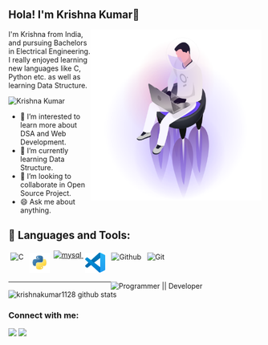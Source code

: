 ## Hola! I'm Krishna Kumar👋
<img alt="Programmer || Developer" width="340" src="https://raw.githubusercontent.com/Jannis/jannis/main/graph-developer.png" align="right">

I'm Krishna from India, and pursuing Bachelors in Electrical Engineering. I really enjoyed learning new languages like C, Python etc. as well as learning Data Structure.

<p align="left"> <img src="https://komarev.com/ghpvc/?username=krishnakumar1128&label=Profile%20views&color=0e75b6&style=flat" alt="Krishna Kumar" /> </p>

- 🔭 I’m interested to learn more about DSA and Web Development.
- 🌱 I’m currently learning Data Structure.
- 👯 I’m looking to collaborate in Open Source Project.
- 😄 Ask me about anything.

## 🧰 Languages and Tools:
<p align="left">
<img src="https://user-images.githubusercontent.com/52012982/122687375-c8440c80-d233-11eb-81b8-a7850204ece8.png" alt="C" height="40" style="vertical-align:top; margin:4px">
<img src="https://raw.githubusercontent.com/github/explore/80688e429a7d4ef2fca1e82350fe8e3517d3494d/topics/python/python.png" alt="Python" height="40" style="vertical-align:top; margin:4px">
<a href="https://www.mysql.com/" target="_blank"> <img src="https://www.vectorlogo.zone/logos/mysql/mysql-official.svg" alt="mysql" width="40" height="40"/> </a> 
<img src="https://raw.githubusercontent.com/github/explore/80688e429a7d4ef2fca1e82350fe8e3517d3494d/topics/visual-studio-code/visual-studio-code.png" alt="VS Code" height="40" style="vertical-align:top; margin:4px">
<img src="https://user-images.githubusercontent.com/52012982/122687767-ba8f8680-d235-11eb-8f11-7f7737e55685.png" alt="Github" height="40" style="vertical-align:top; margin:4px">
<img src="https://user-images.githubusercontent.com/52012982/122687764-b6fbff80-d235-11eb-8e91-e7ce061f5b92.png" alt="Git" height="40" style="vertical-align:top; margin:4px">
</p>
<img alt="Programmer || Developer" width="300" src="https://i.pinimg.com/originals/78/5a/1b/785a1b9c359640da6bc9cfe3670b42ba.png" align="right">

___
![krishnakumar1128 github stats](https://github-readme-stats.vercel.app/api?username=krishnakumar1128&show_icons=true&theme=radical)
### Connect with me:

[<img src="https://img.shields.io/badge/linkedin-%230077B5.svg?&style=for-the-badge&logo=linkedin&logoColor=white" />](https://www.linkedin.com/in/krishnamehta11) 
[<img src="https://img.shields.io/badge/Gmail-D14836?style=for-the-badge&logo=gmail&logoColor=white" />](krishnamehta1128@gmail.com)



